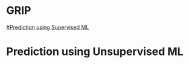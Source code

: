 # GRIP 
 [#Prediction using Supervised ML](https://github.com/lakshya9989/data-analysis/blob/main/task1.ipynb) 
# Prediction using Unsupervised ML

